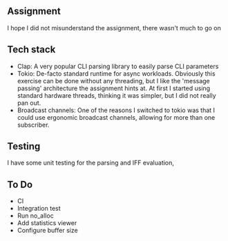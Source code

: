## Assignment
I hope I did not misunderstand the assignment, there wasn't much to go on

## Tech stack
- Clap: A very popular CLI parsing library to easily parse CLI parameters
- Tokio: De-facto standard runtime for async workloads. Obviously this exercise can be done without any threading, but I like the 'message passing' architecture the assignment hints at. At first I started using standard hardware threads, thinking it was simpler, but I did not really pan out.
- Broadcast channels: One of the reasons I switched to tokio was that I could use ergonomic broadcast channels, allowing for more than one subscriber.

## Testing
I have some unit testing for the parsing and IFF evaluation, 

## To Do
- CI
- Integration test
- Run no_alloc
- Add statistics viewer
- Configure buffer size
